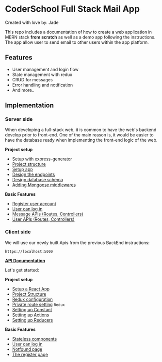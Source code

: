 # CoderSchool Full Stack Mail App

Created with love by: Jade

This repo includes a documentation of how to create a web application in MERN stack **from scratch** as well as a demo app following the instructions. The app allow user to send email to other users within the app platform.

## Features

- User management and login flow
- State management with redux
- CRUD for messages
- Error handling and notification
- And more..

## Implementation

### Server side

When developing a full-stack web, it is common to have the web's backend develop prior to front-end. One of the main reason is, it would be easier to have the database ready when implementing the front-end logic of the web.

**Project setup**

- [Setup with express-generator](/doc/server/00_setup_project.md)
- [Project structure](/doc/server/01_project_structure.md)
- [Setup app](/doc/server/02_setup_app_js.md)
- [Design the endpoints](/doc/server/03_design_endpoints.md)
- [Design database schema](/doc/server/04_design_database.md)
- [Adding Mongoose middlewares](/doc/server/05_mongoose_middleware.md)

**Basic Features**

- [Register user account ](/doc/server/06_register_user.md)
- [User can log in](/doc/server/07_login.md)
- [Message APIs (Routes, Controllers)](/doc/server/08_messages_apis.md)
- [User APIs (Routes, Controllers)](/doc/server/09_user_apis.md)

### Client side

We will use our newly built Apis from the previous BackEnd instructions:

```
https://localhost:5000
```

**[API Documentation](./doc/api_doc.md)**

Let's get started:

**Project setup**

- [Setup a React App](/doc/client/00_setup_project.md)
- [Project Structure](/doc/client/01_project_structure.md)
- [Redux configuration](/doc/client/02_redux_config.md)
- [Private route setting](/doc/client/03_private_route.md)
  `Redux`
- [Setting up Constant](/doc/client/04_setup_constant.md)
- [Setting up Actions](/doc/client/05_setup_actions.md)
- [Setting up Reducers](/doc/client/06_setup_reducers.md)

**Basic Features**

- [Stateless components](/doc/client/07_components.md)
- [User can log in](/doc/client/08_login.md)
- [Notfound page](/doc/client/09_notfound.md)
- [The register page](/doc/client/10_register_page.md)
